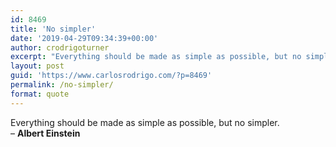 ```yaml
---
id: 8469
title: 'No simpler'
date: '2019-04-29T09:34:39+00:00'
author: crodrigoturner
excerpt: "Everything should be made as simple as possible, but no simpler.\n- Albert Einstein"
layout: post
guid: 'https://www.carlosrodrigo.com/?p=8469'
permalink: /no-simpler/
format: quote
---
```


Everything should be made as simple as possible, but no simpler.  
– **Albert Einstein**